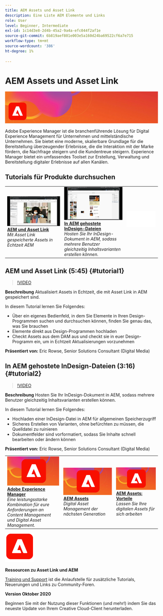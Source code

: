 ```yaml
---
title: AEM Assets und Asset Link
description: Eine Liste AEM Elemente und Links
role: User
level: Beginner, Intermediate
exl-id: 1c14d3e8-2d4b-45a2-9a4a-efc044f2af1e
source-git-commit: 6b819aef801e003e5a160d24ba69522cf6a7e715
workflow-type: tm+mt
source-wordcount: '386'
ht-degree: 1%

---
```


# AEM Assets und Asset Link

![Tutorial Hero Image](../assets/AEM.jpg)

Adobe Experience Manager ist die branchenführende Lösung für Digital Experience Management für Unternehmen und mittelständische Unternehmen. Sie bietet eine moderne, skalierbare Grundlage für die Bereitstellung überzeugender Erlebnisse, die die Interaktion mit der Marke fördern, die Nachfrage steigern und die Kundentreue steigern. Experience Manager bietet ein umfassendes Toolset zur Erstellung, Verwaltung und Bereitstellung digitaler Erlebnisse auf allen Kanälen.

## Tutorials für Produkte durchsuchen

<table style="table-layout:fixed">
<tr>
 <td>
   <a href="aem.md#tutorial1">
      <img alt="AEM und Asset Link" src="../assets/aem_assetlink_rowse_thumbnail.jpg" />
   </a>
    <div>
   <a href="aem.md#tutorial1"><strong>AEM und Asset Link</strong></a>
    </div>
    <em>Mit Asset Link gespeicherte Assets in Echtzeit AEM</em>
    <br>
  </td>
   <td>
   <a href="aem.md#tutorial2">
      <img alt="In AEM gehostete InDesign-Dateien" src="../assets/InDesign-Files-Hosten-in-AEM.jpg" />
   </a>
    <div>
   <a href="aem.md#tutorial2"><strong>In AEM gehostete InDesign-Dateien</strong></a>
    </div>
    <em>Hosten Sie Ihr InDesign-Dokument in AEM, sodass mehrere Benutzer gleichzeitig Inhaltsvarianten erstellen können.</em>
    <br>
  </td>
  <td>
    <img alt="Spacer" src="../assets/Whitespacer.png" />
    <div>
    <br>
  </td>
</tr>
</table>

## AEM und Asset Link (5:45) {#tutorial1}

>[!VIDEO](https://video.tv.adobe.com/v/326828?hidetitle=true)

**Beschreibung**
Aktualisiert Assets in Echtzeit, die mit Asset Link in AEM gespeichert sind.

In diesem Tutorial lernen Sie Folgendes:
* Über ein eigenes Bedienfeld, in dem Sie Elemente in Ihren Design-Programmen suchen und durchsuchen können, finden Sie genau das, was Sie brauchen
* Elemente direkt aus Design-Programmen hochladen
* Checkt Assets aus dem DAM aus und checkt sie in euer Design-Programm ein, um in Echtzeit Aktualisierungen vorzunehmen

**Präsentiert von:**
Eric Rowse, Senior Solutions Consultant (Digital Media)

## In AEM gehostete InDesign-Dateien (3:16) {#tutorial2}

>[!VIDEO](https://video.tv.adobe.com/v/326829?hidetitle=true)

**Beschreibung**
Hosten Sie Ihr InDesign-Dokument in AEM, sodass mehrere Benutzer gleichzeitig Inhaltsvarianten erstellen können.

In diesem Tutorial lernen Sie Folgendes:
* Hochladen einer InDesign-Datei in AEM für allgemeinen Speicherzugriff
* Sicheres Erstellen von Varianten, ohne befürchten zu müssen, die Quelldatei zu ruinieren
* Dokumentfelder sind vorformatiert, sodass Sie Inhalte schnell bearbeiten oder ändern können

**Präsentiert von:**
Eric Rowse, Senior Solutions Consultant (Digital Media)

<table style="table-layout:fixed">
<tr>
 <td>
   <a href="https://www.adobe.com/marketing/experience-manager.html">
      <img alt="Adobe Experience Manager" src="../assets/AEM_Thumbnail.jpg" />
   </a>
    <div>
   <a href="https://www.adobe.com/marketing/experience-manager.html"><strong>Adobe Experience Manager</strong></a>
    </div>
    <em>Eine leistungsstarke Kombination für eure Anforderungen an Content Management und Digital Asset Management.</em>
    <br>
  </td>
  <td>
   <a href="https://www.adobe.com/marketing/experience-manager-assets.html">
      <img alt="InDesign Server: Unsere Partner." src="../assets/AEM_Thumbnail.jpg" />
   </a>
    <div>
   <a href="https://www.adobe.com/marketing/experience-manager-assets.html"><strong>AEM Assets</strong></a>
    </div>
    <em>Digital Asset Management der nächsten Generation</em>
    <br>
  </td>
  <td>
   <a href="https://www.adobe.com/marketing/experience-manager-assets/benefits.html">
      <img alt="InDesign Server: Unsere Partner." src="../assets/AEM_Thumbnail.jpg" />
   </a>
    <div>
   <a href="https://www.adobe.com/marketing/experience-manager-assets/benefits.html"><strong>AEM Assets: Vorteile</strong></a>
    </div>
    <em>Lassen Sie Ihre digitalen Assets für sich arbeiten</em>
    <br>
  </td>
</tr>
</table>

![AEM Logo](../assets/aem_appicon_noshadow_96.png)

**Ressourcen zu Asset Link und AEM**

[Training und Support](https://helpx.adobe.com/support/experience-manager.html) ist die Anlaufstelle für zusätzliche Tutorials, Neuerungen und Links zu Community-Foren.

**Version Oktober 2020**

Beginnen Sie mit der Nutzung dieser Funktionen (und mehr!) indem Sie das neueste Update von Ihrem Creative Cloud-Client herunterladen.
